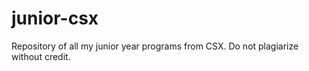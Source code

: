 # junior-csx
Repository of all my junior year programs from CSX.  Do not plagiarize without credit.
